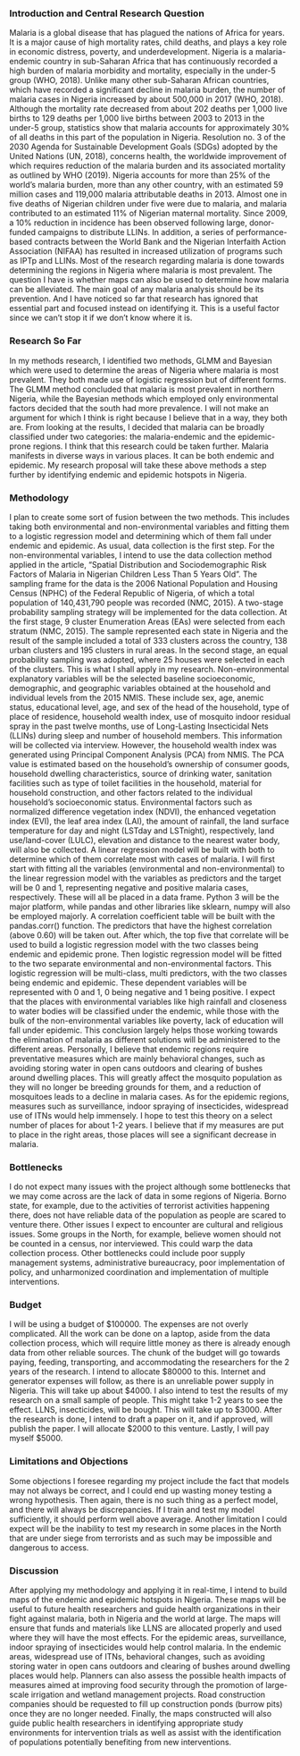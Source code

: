 ### Introduction and Central Research Question
Malaria is a global disease that has plagued the nations of Africa for years. It is a major cause of high mortality rates, child deaths, and plays a key role in economic distress, poverty, and underdevelopment. Nigeria is a malaria-endemic country in sub-Saharan Africa that has continuously recorded a high burden of malaria morbidity and mortality, especially in the under-5 group (WHO, 2018). Unlike many other sub-Saharan African countries, which have recorded a significant decline in malaria burden, the number of malaria cases in Nigeria increased by about 500,000 in 2017 (WHO, 2018). Although the mortality rate decreased from about 202 deaths per 1,000 live births to 129 deaths per 1,000 live births between 2003 to 2013 in the under-5 group, statistics show that malaria accounts for approximately 30% of all deaths in this part of the population in Nigeria. Resolution no. 3 of the 2030 Agenda for Sustainable Development Goals (SDGs) adopted by the United Nations (UN, 2018), concerns health, the worldwide improvement of which requires reduction of the malaria burden and its associated mortality as outlined by WHO (2019). Nigeria accounts for more than 25% of the world’s malaria burden, more than any other country, with an estimated 59 million cases and 119,000 malaria attributable deaths in 2013. Almost one in five deaths of Nigerian children under five were due to malaria, and malaria contributed to an estimated 11% of Nigerian maternal mortality. Since 2009, a 10% reduction in incidence has been observed following large, donor-funded campaigns to distribute LLINs. In addition, a series of performance-based contracts between the World Bank and the Nigerian Interfaith Action Association (NIFAA) has resulted in increased utilization of programs such as IPTp and LLINs.
Most of the research regarding malaria is done towards determining the regions in Nigeria where malaria is most prevalent. The question I have is whether maps can also be used to determine how malaria can be alleviated. The main goal of any malaria analysis should be its prevention. And I have noticed so far that research has ignored that essential part and focused instead on identifying it. This is a useful factor since we can’t stop it if we don’t know where it is. 

### Research So Far
In my methods research, I identified two methods, GLMM and Bayesian which were used to determine the areas of Nigeria where malaria is most prevalent. They both made use of logistic regression but of different forms. The GLMM method concluded that malaria is most prevalent in northern Nigeria, while the Bayesian methods which employed only environmental factors decided that the south had more prevalence. I will not make an argument for which I think is right because I believe that in a way, they both are. From looking at the results, I decided that malaria can be broadly classified under two categories: the malaria-endemic and the epidemic-prone regions. I think that this research could be taken further. Malaria manifests in diverse ways in various places. It can be both endemic and epidemic.
My research proposal will take these above methods a step further by identifying endemic and epidemic hotspots in Nigeria. 

### Methodology
I plan to create some sort of fusion between the two methods. This includes taking both environmental and non-environmental variables and fitting them to a logistic regression model and determining which of them fall under endemic and epidemic. 
As usual, data collection is the first step. For the non-environmental variables, I intend to use the data collection method applied in the article, “Spatial Distribution and Sociodemographic Risk Factors of Malaria in Nigerian Children Less Than 5 Years Old”.  The sampling frame for the data is the 2006 National Population and Housing Census (NPHC) of the Federal Republic of Nigeria, of which a total population of 140,431,790 people was recorded (NMC, 2015). A two-stage probability sampling strategy will be implemented for the data collection. At the first stage, 9 cluster Enumeration Areas (EAs) were selected from each stratum (NMC, 2015). The sample represented each state in Nigeria and the result of the sample included a total of 333 clusters across the country, 138 urban clusters and 195 clusters in rural areas. In the second stage, an equal probability sampling was adopted, where 25 houses were selected in each of the clusters. This is what I shall apply in my research. 
Non-environmental explanatory variables will be the selected baseline socioeconomic, demographic, and geographic variables obtained at the household and individual levels from the 2015 NMIS. These include sex, age, anemic status, educational level, age, and sex of the head of the household, type of place of residence, household wealth index, use of mosquito indoor residual spray in the past twelve months, use of Long-Lasting Insecticidal Nets (LLINs) during sleep and number of household members. This information will be collected via interview. However, the household wealth index was generated using Principal Component Analysis (PCA) from NMIS. The PCA value is estimated based on the household’s ownership of consumer goods, household dwelling characteristics, source of drinking water, sanitation facilities such as type of toilet facilities in the household, material for household construction, and other factors related to the individual household’s socioeconomic status.
Environmental factors such as normalized difference vegetation index (NDVI), the enhanced vegetation index (EVI), the leaf area index (LAI), the amount of rainfall, the land surface temperature for day and night (LSTday and LSTnight), respectively, land use/land-cover (LULC), elevation and distance to the nearest water body, will also be collected.
A linear regression model will be built with both to determine which of them correlate most with cases of malaria. I will first start with fitting all the variables (environmental and non-environmental) to the linear regression model with the variables as predictors and the target will be 0 and 1, representing negative and positive malaria cases, respectively. These will all be placed in a data frame. Python 3 will be the major platform, while pandas and other libraries like sklearn, numpy will also be employed majorly. A correlation coefficient table will be built with the pandas.corr() function. The predictors that have the highest correlation (above 0.60) will be taken out.
After which, the top five that correlate will be used to build a logistic regression model with the two classes being endemic and epidemic prone. 
Then logistic regression model will be fitted to the two separate environmental and non-environmental factors. This logistic regression will be multi-class, multi predictors, with the two classes being endemic and epidemic. These dependent variables will be represented with 0 and 1, 0 being negative and 1 being positive. 
I expect that the places with environmental variables like high rainfall and closeness to water bodies will be classified under the endemic, while those with the bulk of the non-environmental variables like poverty, lack of education will fall under epidemic. This conclusion largely helps those working towards the elimination of malaria as different solutions will be administered to the different areas. Personally, I believe that endemic regions require preventative measures which are mainly behavioral changes, such as avoiding storing water in open cans outdoors and clearing of bushes around dwelling places. This will greatly affect the mosquito population as they will no longer be breeding grounds for them, and a reduction of mosquitoes leads to a decline in malaria cases. As for the epidemic regions, measures such as surveillance, indoor spraying of insecticides, widespread use of ITNs would help immensely. 
I hope to test this theory on a select number of places for about 1-2 years. I believe that if my measures are put to place in the right areas, those places will see a significant decrease in malaria. 

### Bottlenecks
I do not expect many issues with the project although some bottlenecks that we may come across are the lack of data in some regions of Nigeria. Borno state, for example, due to the activities of terrorist activities happening there, does not have reliable data of the population as people are scared to venture there. Other issues I expect to encounter are cultural and religious issues. Some groups in the North, for example, believe women should not be counted in a census, nor interviewed. This could warp the data collection process. Other bottlenecks could include poor supply management systems, administrative bureaucracy, poor implementation of policy, and unharmonized coordination and implementation of multiple interventions.

### Budget
I will be using a budget of $100000. The expenses are not overly complicated. All the work can be done on a laptop, aside from the data collection process, which will require little money as there is already enough data from other reliable sources. The chunk of the budget will go towards paying, feeding, transporting, and accommodating the researchers for the 2 years of the research. I intend to allocate $80000 to this. Internet and generator expenses will follow, as there is an unreliable power supply in Nigeria. This will take up about $4000. I also intend to test the results of my research on a small sample of people. This might take 1-2 years to see the effect. LLNS, insecticides, will be bought. This will take up to $3000. After the research is done, I intend to draft a paper on it, and if approved, will publish the paper. I will allocate $2000 to this venture. Lastly, I will pay myself $5000. 

### Limitations and Objections
Some objections I foresee regarding my project include the fact that models may not always be correct, and I could end up wasting money testing a wrong hypothesis. Then again, there is no such thing as a perfect model, and there will always be discrepancies. If I train and test my model sufficiently, it should perform well above average. 
Another limitation I could expect will be the inability to test my research in some places in the North that are under siege from terrorists and as such may be impossible and dangerous to access.


### Discussion
After applying my methodology and applying it in real-time, I intend to build maps of the endemic and epidemic hotspots in Nigeria. These maps will be useful to future health researchers and guide health organizations in their fight against malaria, both in Nigeria and the world at large. The maps will ensure that funds and materials like LLNS are allocated properly and used where they will have the most effects. 
For the epidemic areas, surveillance, indoor spraying of insecticides would help control malaria. In the endemic areas, widespread use of ITNs, behavioral changes, such as avoiding storing water in open cans outdoors and clearing of bushes around dwelling places would help. Planners can also assess the possible health impacts of measures aimed at improving food security through the promotion of large-scale irrigation and wetland management projects. Road construction companies should be requested to fill up construction ponds (burrow pits) once they are no longer needed. 
Finally, the maps constructed will also guide public health researchers in identifying appropriate study environments for intervention trials as well as assist with the identification of populations potentially benefiting from new interventions.

